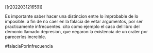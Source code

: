 [[r202203121659]]

Es importante saber hacer una distincion entre lo improbable de lo imposible. a fin de no caer en la falacia de vetar argumentos, por ser practicamente infrecuentes.
cito como ejemplo el caso del libro del demonio llamado depresion, que negaron la existencia de un crater por parecerles increible.

#falaciaPorInfrecuencia